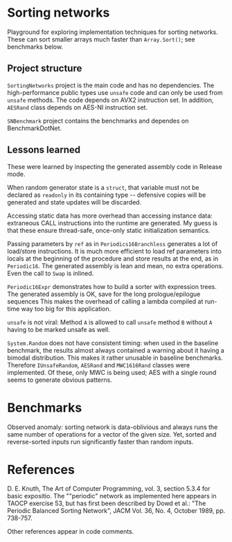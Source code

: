 # Sorting networks

Playground for exploring implementation techniques for sorting networks.  These can sort smaller arrays much faster
than `Array.Sort()`; see benchmarks below.

## Project structure

`SortingNetworks` project is the main code and has no dependencies.  The high-performance public types use `unsafe`
code and can only be used from `unsafe` methods.  The code depends on AVX2 instruction set.  In addition, `AESRand`
class depends on AES-NI instruction set.

`SNBenchmark` project contains the benchmarks and dependes on BenchmarkDotNet.

## Lessons learned
These were learned by inspecting the generated assembly code in Release mode.

When random generator state is a `struct`, that variable must not be declared as `readonly` in its
containing type -- defensive copies will be generated and state updates will be discarded.

Accessing static data has more overhead than accessing instance data: extraneous CALL instructions into the runtime
are generated.  My guess is that these ensure thread-safe, once-only static initialization semantics.

Passing parameters by `ref` as in `Periodics16Branchless` generates a lot of load/store instructions.
It is much more efficient to load ref parameters into locals at the beginning of the procedure and store
results at the end, as in `Periodic16`.  The generated assembly is lean and mean, no extra operations.
Even the call to `Swap` is inlined.

`Periodic16Expr` demonstrates how to build a sorter with expression trees.  The generated assembly is OK,
save for the long prologue/epilogue sequences  This makes the overhead of calling a lambda compiled at run-time
way too big for this application.

`unsafe` is not viral: Method `A` is allowed to call `unsafe` method `B` without `A` having to be marked
unsafe as well.

`System.Random` does not have consistent timing: when used in the baseline benchmark, the results almost always
contained a warning about it having a bimodal distribution.  This makes it rather unusable in baseline benchmarks.
Therefore `IUnsafeRandom`, `AESRand` and `MWC1616Rand` classes were implemented.  Of these, only MWC is being used;
AES with a single round seems to generate obvious patterns.

# Benchmarks

Observed anomaly: sorting network is data-oblivious and always runs the same number of operations for a vector of
the given size.  Yet, sorted and reverse-sorted inputs run significantly faster than random inputs.

# References

D. E. Knuth, The Art of Computer Programming, vol. 3, section 5.3.4 for basic expositio. The ""periodic" network as
implemented here appears in TAOCP exercise 53, but has first been described by Dowd et al.: "The Periodic Balanced Sorting
Network", JACM Vol. 36, No. 4, October 1989, pp. 738-757.

Other references appear in code comments.


